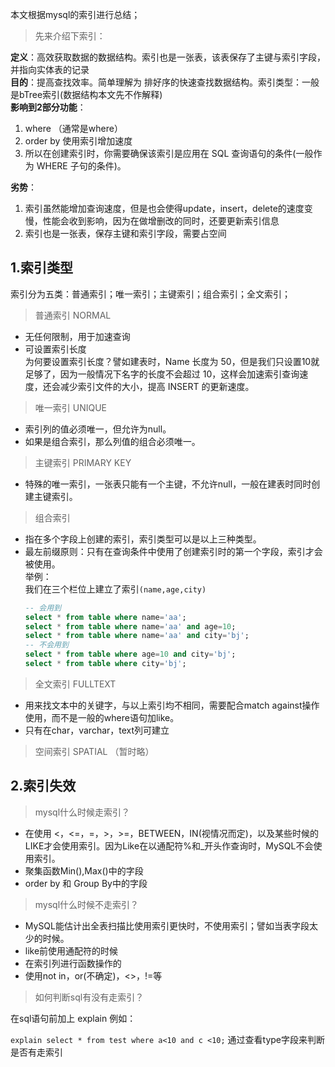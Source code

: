 本文根据mysql的索引进行总结；<br>

> 先来介绍下索引：<br>

**定义**：高效获取数据的数据结构。索引也是一张表，该表保存了主键与索引字段，并指向实体表的记录<br>
**目的**：提高查找效率。简单理解为 排好序的快速查找数据结构。索引类型：一般是bTree索引(数据结构本文先不作解释)<br>
**影响到2部分功能**：
1. where （通常是where）
2. order by 使用索引增加速度
3. 所以在创建索引时，你需要确保该索引是应用在 SQL 查询语句的条件(一般作为 WHERE 子句的条件)。

**劣势**：
1. 索引虽然能增加查询速度，但是也会使得update，insert，delete的速度变慢，性能会收到影响，因为在做增删改的同时，还要更新索引信息
2. 索引也是一张表，保存主键和索引字段，需要占空间

## 1.索引类型
索引分为五类：普通索引；唯一索引；主键索引；组合索引；全文索引；
> 普通索引 NORMAL
- 无任何限制，用于加速查询
- 可设置索引长度<br>
为何要设置索引长度？譬如建表时，Name 长度为 50，但是我们只设置10就足够了，因为一般情况下名字的长度不会超过 10，这样会加速索引查询速度，还会减少索引文件的大小，提高 INSERT 的更新速度。

> 唯一索引 UNIQUE
- 索引列的值必须唯一，但允许为null。
- 如果是组合索引，那么列值的组合必须唯一。

> 主键索引 PRIMARY KEY
- 特殊的唯一索引，一张表只能有一个主键，不允许null，一般在建表时同时创建主键索引。
> 组合索引
- 指在多个字段上创建的索引，索引类型可以是以上三种类型。
- 最左前缀原则：只有在查询条件中使用了创建索引时的第一个字段，索引才会被使用。<br>
举例：<br>
我们在三个栏位上建立了索引`(name,age,city)`
    ```sql
    -- 会用到
    select * from table where name='aa';
    select * from table where name='aa' and age=10;
    select * from table where name='aa' and city='bj';
    -- 不会用到
    select * from table where age=10 and city='bj';
    select * from table where city='bj';
    ```
> 全文索引 FULLTEXT
- 用来找文本中的关键字，与以上索引均不相同，需要配合match against操作使用，而不是一般的where语句加like。
- 只有在char，varchar，text列可建立

> 空间索引 SPATIAL （暂时略）

## 2.索引失效

> mysql什么时候走索引？

- 在使用 <，<=，=，>，>=，BETWEEN，IN(视情况而定)，以及某些时候的LIKE才会使用索引。因为Like在以通配符%和_开头作查询时，MySQL不会使用索引。
- 聚集函数Min(),Max()中的字段
- order by 和 Group By中的字段

> mysql什么时候不走索引？

- MySQL能估计出全表扫描比使用索引更快时，不使用索引；譬如当表字段太少的时候。
- like前使用通配符的时候
- 在索引列进行函数操作的
- 使用not in，or(不确定)，<>，!=等

> 如何判断sql有没有走索引？

在sql语句前加上 explain 例如：

`explain select * from test where a<10 and c <10;`
通过查看type字段来判断是否有走索引
